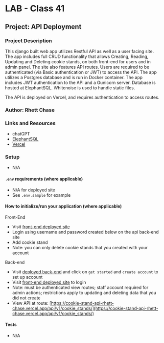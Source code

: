 # LAB - Class 41

## Project: API Deployment

### Project Description

This django built web app utilizes Restful API as well as a user facing site. The app includes full CRUD functionality that allows Creating, Reading, Updating and Deleting cookie stands, on both front-end for users and in admin panel. The site also features API routes. Users are required to be authenticated (via Basic authentication or JWT) to access the API. The app utilizes a Postgres database and is run in Docker container. The app includes JWT authentication to the API and a Gunicorn server. Database is hosted at ElephantSQL. Whitenoise is used to handle static files.

The API is deployed on Vercel, and requires authentication to access routes.

### Author: Rhett Chase

### Links and Resources

<!-- - [back-end server url](https://capital-finder-rhett-chase.vercel.app/api) -->
<!-- - [front-end application](http://xyz.com/) (when applicable) -->
- chatGPT
- [ElephantSQL](https://api.elephantsql.com/)
- [Vercel](https://vercel.com/docs/frameworks/nextjs)

### Setup

- N/A

#### `.env` requirements (where applicable)

- N/A for deployed site
- See `.env.sample` for example

#### How to initialize/run your application (where applicable)

Front-End

- Visit [front-end deployed site](https://cookie-stand-admin-rhett-chase.vercel.app/)
- Login using username and password created below on the api back-end site
- Add cookie stand
- Note: you can only delete cookie stands that you created with your account

Back-end

- Visit [deployed back-end](https://cookie-stand-api-rhett-chase.vercel.app/) and click on `get started` and `create account` to set up account
- Visit [front-end deployed site](https://cookie-stand-admin-rhett-chase.vercel.app/) to login
- Note: must be authenticated view routes; staff account required for admin actions; restrictions apply to updating and deleting data that you did not create
- View API at route: [https://cookie-stand-api-rhett-chase.vercel.app/api/v1/cookie_stands/](https://cookie-stand-api-rhett-chase.vercel.app/api/v1/cookie_stands/)

#### Tests

- N/A
